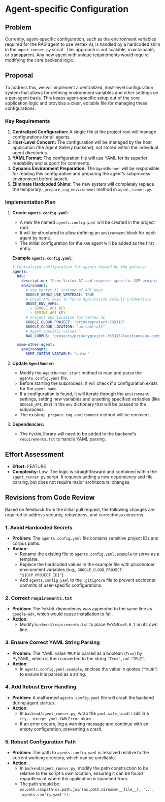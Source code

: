 # Agent-specific Configuration

## Problem

Currently, agent-specific configuration, such as the environment variables required for the RAG agent to use Vertex AI, is handled by a hardcoded shim in the `agent_runner.py` script. This approach is not scalable, maintainable, or transparent. Any new agent with unique requirements would require modifying the core backend logic.

## Proposal

To address this, we will implement a centralized, host-level configuration system that allows for defining environment variables and other settings on a per-agent basis. This keeps agent-specific setup out of the core application logic and provides a clear, editable file for managing these configurations.

### Key Requirements

1.  **Centralized Configuration:** A single file at the project root will manage configurations for all agents.
2.  **Host-Level Concern:** The configuration will be managed by the host application (the Agent Gallery backend), not stored within the individual agent directories.
3.  **YAML Format:** The configuration file will use YAML for its superior readability and support for comments.
4.  **Dynamic Environment Preparation:** The `AgentRunner` will be responsible for reading this configuration and preparing the agent's subprocess environment before launch.
5.  **Eliminate Hardcoded Shims:** The new system will completely replace the temporary `_prepare_rag_environment` method in `agent_runner.py`.

### Implementation Plan

1.  **Create `agents.config.yaml`:**
    -   A new file named `agents.config.yaml` will be created in the project root.
    -   It will be structured to allow defining an `environment` block for each agent by name.
    -   The initial configuration for the `RAG` agent will be added as the first entry.

    **Example `agents.config.yaml`:**
    ```yaml
    # Centralized configuration for agents hosted by the gallery.
    agents:
      RAG:
        description: "Uses Vertex AI and requires specific GCP project and location."
        environment:
          # Use Vertex AI instead of API Keys
          GOOGLE_GENAI_USE_VERTEXAI: TRUE
          # Unset API keys to force Application Default Credentials
          UNSET_ENV_VARS:
            - GOOGLE_API_KEY
            - GEMINI_API_KEY
          # Project and Location for Vertex AI
          GOOGLE_CLOUD_PROJECT: "primaryproject-305315"
          GOOGLE_CLOUD_LOCATION: "us-central1"
          # Agent-specific values
          RAG_CORPUS: "projects/primaryproject-305315/locations/us-central1/ragCorpora/5685794529555251200"

      some-other-agent:
        environment:
          SOME_CUSTOM_VARIABLE: "value"
    ```

2.  **Update `AgentRunner`:**
    -   Modify the `AgentRunner.start` method to read and parse the `agents.config.yaml` file.
    -   Before starting the subprocess, it will check if a configuration exists for the `agent_name`.
    -   If a configuration is found, it will iterate through the `environment` settings, setting new variables and unsetting specified variables (like `GOOGLE_API_KEY`) in the `env` dictionary that will be passed to the subprocess.
    -   The existing `_prepare_rag_environment` method will be removed.

3.  **Dependencies:**
    -   The `PyYAML` library will need to be added to the backend's `requirements.txt` to handle YAML parsing.

## Effort Assessment

-   **Effort:** FEATURE
-   **Complexity:** Low. The logic is straightforward and contained within the `agent_runner.py` script. It requires adding a new dependency and file parsing, but does not require major architectural changes.

## Revisions from Code Review

Based on feedback from the initial pull request, the following changes are required to address security, robustness, and correctness concerns.

### 1. Avoid Hardcoded Secrets

-   **Problem:** The `agents.config.yaml` file contains sensitive project IDs and corpus paths.
-   **Action:**
    -   Rename the existing file to `agents.config.yaml.example` to serve as a template.
    -   Replace the hardcoded values in the example file with placeholder environment variables (e.g., `GOOGLE_CLOUD_PROJECT: "${GCP_PROJECT_ID}"`).
    -   Add `agents.config.yaml` to the `.gitignore` file to prevent accidental commits of user-specific configurations.

### 2. Correct `requirements.txt`

-   **Problem:** The `PyYAML` dependency was appended to the same line as `google-adk`, which would cause installation to fail.
-   **Action:**
    -   Modify `backend/requirements.txt` to place `PyYAML==6.0.1` on its own line.

### 3. Ensure Correct YAML String Parsing

-   **Problem:** The YAML value `TRUE` is parsed as a boolean (`True`) by PyYAML, which is then converted to the string `"True"`, not `"TRUE"`.
-   **Action:**
    -   In `agents.config.yaml.example`, enclose the value in quotes (`"TRUE"`) to ensure it is parsed as a string.

### 4. Add Robust Error Handling

-   **Problem:** A malformed `agents.config.yaml` file will crash the backend during agent startup.
-   **Action:**
    -   In `backend/agent_runner.py`, wrap the `yaml.safe_load()` call in a `try...except yaml.YAMLError` block.
    -   If an error occurs, log a warning message and continue with an empty configuration, preventing a crash.

### 5. Robust Configuration Path

-   **Problem:** The path to `agents.config.yaml` is resolved relative to the current working directory, which can be unreliable.
-   **Action:**
    -   In `backend/agent_runner.py`, modify the path construction to be relative to the script's own location, ensuring it can be found regardless of where the application is launched from.
    -   The path should be: `os.path.abspath(os.path.join(os.path.dirname(__file__), '..', 'agents.config.yaml'))`.
